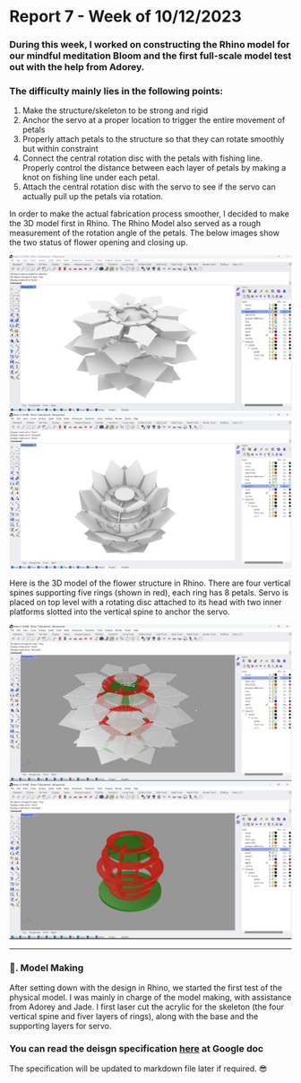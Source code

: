 # Report 7 - Week of 10/12/2023 #

### During this week, I worked on constructing the Rhino model for our mindful meditation Bloom and the first full-scale model test out with the help from Adorey.

### The difficulty mainly lies in the following points:
1. Make the structure/skeleton to be strong and rigid
2. Anchor the servo at a proper location to trigger the entire movement of petals
3. Properly attach petals to the structure so that they can rotate smoothly but within constraint
4. Connect the central rotation disc with the petals with fishing line. Properly control the distance between each layer of petals by making a knot on fishing line under each petal.
5. Attach the central rotation disc with the servo to see if the servo can actually pull up the petals via rotation.

In order to make the actual fabrication process smoother, I decided to make the 3D model first in Rhino. The Rhino Model also served as a rough measurement of the rotation angle of the petals. The below images show the two status of flower opening and closing up.

   <p align="center">
   <img src="https://github.com/Berkeley-MDes/tdf-fa23-Heziaaaaa/blob/main/image/week-7/Rhino Model 1.png" width="700">
  <img src="https://github.com/Berkeley-MDes/tdf-fa23-Heziaaaaa/blob/main/image/week-7/Rhino Model 2.png" width="700">
   </p>

Here is the 3D model of the flower structure in Rhino. There are four vertical spines supporting five rings (shown in red), each ring has 8 petals. Servo is placed on top level with a rotating disc attached to its head with two inner platforms slotted into the vertical spine to anchor the servo.

   <p align="center">
   <img src="https://github.com/Berkeley-MDes/tdf-fa23-Heziaaaaa/blob/main/image/week-7/Rhino Model 3.png" width="700">
  <img src="https://github.com/Berkeley-MDes/tdf-fa23-Heziaaaaa/blob/main/image/week-7/Rhino Model 4.png" width="700">
   </p>

---

### 🔨. Model Making
After setting down with the design in Rhino, we started the first test of the physical model. I was mainly in charge of the model making, with assistance from Adorey and Jade.
I first laser cut the acrylic for the skeleton (the four vertical spine and fiver layers of rings), along with the base and the supporting layers for servo.  

### You can read the deisgn specification [here](https://docs.google.com/document/d/1IRLeagtgZijVZ8jcxHtoBIZcy9kE9jKGmdVBJSnqfk4/edit) at Google doc
The specification will be updated to markdown file later if required. 😎
